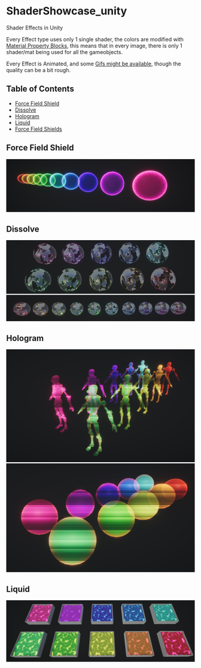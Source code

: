 # ShaderShowcase_unity
Shader Effects in Unity

Every Effect type uses only 1 single shader, the colors are modified with [Material Property Blocks](https://docs.unity3d.com/ScriptReference/MaterialPropertyBlock.html), this means that in every image, there is only 1 shader/mat being used for all the gameobjects.

Every Effect is Animated, and some [Gifs might be available](/Gifs/), though the quality can be a bit rough.

## Table of Contents

* [Force Field Shield](#force-field-shield)
* [Dissolve](#dissolve)
* [Hologram](#hologram)
* [Liquid](#liquid)
* [Force Field Shields](#force-field-shields)

## Force Field Shield
![ffs](/Images/ForceFieldShields.png)

## Dissolve

![dissolve](/Images/Dissolve2.png)
![dissolve](/Images/Dissolve.png)

## Hologram

![holokyle](/Images/HologramKyle.png)
![holosphere](/Images/Hologram.png)

## Liquid

![liquidbox](/Images/LiquidBox.png)

